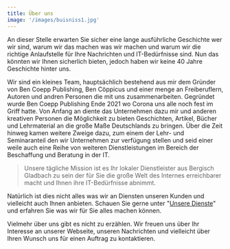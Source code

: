 ```yaml
---
title: Über uns
image: '/images/buisniss1.jpg'
---
```


An dieser Stelle erwarten Sie sicher eine lange ausführliche Geschichte wer wir sind, warum wir das machen
was wir machen und warum wir die richtige Anlaufstelle für Ihre Nachrichten und IT-Bedürfnisse sind. Nun das
könnten wir Ihnen sicherlich bieten, jedoch haben wir keine 40 Jahre Geschichte hinter uns. 

Wir sind ein kleines Team, hauptsächlich bestehend aus mir dem Gründer von Ben Coepp Publishing, Ben Cöppicus
und einer menge an Freiberuflern, Autoren und andren Personen die mit uns zusammenarbeiten. Gegründet wurde
Ben Coepp Publishing Ende 2021 wo Corona uns alle noch fest im Griff hatte. Von Anfang an diente das Unternehmen
dazu mir und anderen kreativen Personen die Möglichkeit zu bieten Geschichten, Artikel, Bücher und Lehrmaterial
an die große Maße Deutschlands zu bringen. Über die Zeit hinweg kamen weitere Zweige dazu, zum einem der Lehr- und
Seminaranteil den wir Unternehmen zur verfügung stellen und seid einer weile auch eine Reihe von weiteren Dienstleistungen
im Bereich der Beschaffung und Beratung in der IT. 

> Unsere tägliche Mission ist es Ihr lokaler Dienstleister aus Bergisch Gladbach zu sein der für Sie die große Welt
> des Internes erreichbarer macht und Ihnen ihre IT-Bedürfnisse abnimmt.

Natürlich ist dies nicht alles was wir an Diensten unseren Kunden und vielleicht auch Ihnen anbieten. Schauen
Sie gerne unter "[Unsere Dienste](/services)" und erfahren Sie was wir für Sie alles machen können.

Vielmehr über uns gibt es nicht zu erzählen. Wir freuen uns über Ihr Interesse an unserer Webseite, unseren Nachrichten
und vielleicht über Ihren Wunsch uns für einen Auftrag zu kontaktieren. 